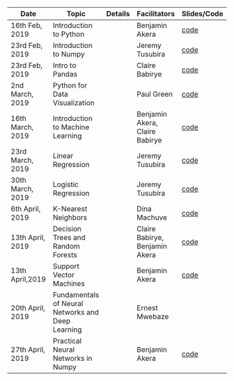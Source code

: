 | Date             | Topic                                             | Details | Facilitators                   | Slides/Code                                                                                        |
|------------------|---------------------------------------------------|---------|--------------------------------|----------------------------------------------------------------------------------------------------|
| 16th Feb, 2019   | Introduction to Python                            |         | Benjamin Akera                 | [code](https://github.com/Mujerry/air_mentorship/tree/master/01-Python-Crash-Course)               |
| 23rd Feb, 2019   | Introduction to Numpy                             |         | Jeremy Tusubira                | [code](https://github.com/Mujerry/air_mentorship/tree/master/02-Python-for-Data-Analysis-NumPy)    |
| 23rd Feb, 2019   | Intro to Pandas                                   |         | Claire Babirye                 | [code](https://github.com/Mujerry/air_mentorship/tree/master/03-Python-for-Data-Analysis-Pandas)   |
| 2nd March, 2019  | Python for Data Visualization                     |         | Paul Green                     | [code](https://github.com/Mujerry/air_mentorship/tree/master/04-Data-Visualization)                |
| 16th March, 2019 | Introduction to Machine Learning                  |         | Benjamin Akera, Claire Babirye | [code](https://github.com/Mujerry/air_mentorship/tree/master/05-Machine-Learning)                  |
| 23rd March, 2019 | Linear Regression                                 |         | Jeremy Tusubira                | [code](https://github.com/Mujerry/air_mentorship/tree/master/05-Machine-Learning)                  |
| 30th March, 2019 | Logistic Regression                               |         | Jeremy Tusubira                | [code](https://github.com/Mujerry/air_mentorship/tree/master/06-Logistic-Regression)               |
| 6th April, 2019  | K-Nearest Neighbors                               |         | Dina Machuve                   | [code](https://github.com/Mujerry/air_mentorship/tree/master/KNN_lecture_1)                        |
| 13th April, 2019 | Decision Trees and Random Forests                 |         | Claire Babirye, Benjamin Akera | [code](https://github.com/Mujerry/air_mentorship/tree/master/07-Decision-Trees-and-Random-Forests) |
| 13th April,2019  | Support Vector Machines                           |         | Benjamin Akera                 | [code](https://github.com/Mujerry/air_mentorship/tree/master/08-Support-Vector-Machines)           |
| 20th April, 2019 | Fundamentals of Neural Networks and Deep Learning |         | Ernest Mwebaze                 |                                                                                                    |
| 27th April, 2019 | Practical Neural Networks in Numpy                |         | Benjamin Akera                 | [code](https://github.com/Mujerry/air_mentorship/tree/master/09-Neural-Nets)                       |
